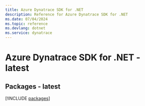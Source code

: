 ```yaml
---
title: Azure Dynatrace SDK for .NET
description: Reference for Azure Dynatrace SDK for .NET
ms.date: 07/04/2024
ms.topic: reference
ms.devlang: dotnet
ms.service: dynatrace
---
```

# Azure Dynatrace SDK for .NET - latest
## Packages - latest
[!INCLUDE [packages](dynatrace-index.md)]